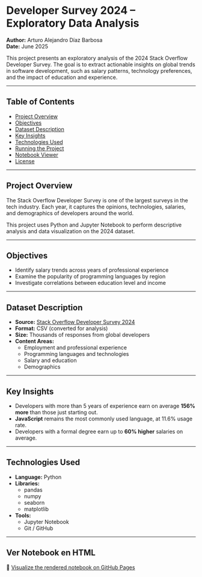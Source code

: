 # Developer Survey 2024 – Exploratory Data Analysis

**Author:** Arturo Alejandro Díaz Barbosa  
**Date:** June 2025

This project presents an exploratory analysis of the 2024 Stack Overflow Developer Survey. The goal is to extract actionable insights on global trends in software development, such as salary patterns, technology preferences, and the impact of education and experience.

---

## Table of Contents

- [Project Overview](#project-overview)
- [Objectives](#objectives)
- [Dataset Description](#dataset-description)
- [Key Insights](#key-insights)
- [Technologies Used](#technologies-used)
- [Running the Project](#running-the-project)
- [Notebook Viewer](#notebook-viewer)
- [License](#license)

---

## Project Overview

The Stack Overflow Developer Survey is one of the largest surveys in the tech industry. Each year, it captures the opinions, technologies, salaries, and demographics of developers around the world.

This project uses Python and Jupyter Notebook to perform descriptive analysis and data visualization on the 2024 dataset.

---

## Objectives

- Identify salary trends across years of professional experience
- Examine the popularity of programming languages by region
- Investigate correlations between education level and income

---

## Dataset Description

- **Source:** [Stack Overflow Developer Survey 2024](https://survey.stackoverflow.co/2024/)
- **Format:** CSV (converted for analysis)
- **Size:** Thousands of responses from global developers
- **Content Areas:**
  - Employment and professional experience
  - Programming languages and technologies
  - Salary and education
  - Demographics

---

## Key Insights

- Developers with more than 5 years of experience earn on average **156% more** than those just starting out.
- **JavaScript** remains the most commonly used language, at 11.6% usage rate.
- Developers with a formal degree earn up to **60% higher** salaries on average.

---

## Technologies Used

- **Language:** Python
- **Libraries:**  
  - pandas  
  - numpy  
  - seaborn  
  - matplotlib
- **Tools:**  
  - Jupyter Notebook  
  - Git / GitHub

---
## Ver Notebook en HTML

🔗 [Visualize the rendered notebook on GitHub Pages](https://arturoadb.github.io/survey-data-analysis/docs/Project_survey_data.html)

